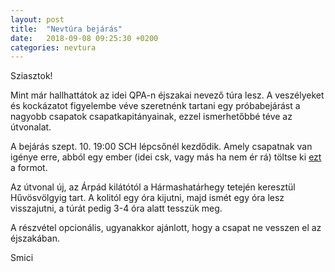 ```yaml
---
layout: post
title:  "Nevtúra bejárás"
date:   2018-09-08 09:25:30 +0200
categories: nevtura
---
```

Sziasztok!

Mint már hallhattátok az idei QPA-n éjszakai nevező túra lesz. A veszélyeket és kockázatot figyelembe véve szeretnénk tartani egy próbabejárást a nagyobb csapatok csapatkapitányainak, ezzel ismerhetőbbé téve az útvonalat.

A bejárás szept. 10. 19:00 SCH lépcsőnél kezdődik.
Amely csapatnak van igénye erre, abból egy ember (idei csk, vagy más ha nem ér rá) töltse ki [ezt][link] a formot.

Az útvonal új, az Árpád kilátótól a Hármashatárhegy tetején keresztül Hűvösvölgyig tart. A kolitól egy óra kijutni, majd ismét egy óra lesz visszajutni, a túrát pedig 3-4 óra alatt tesszük meg.

A részvétel opcionális, ugyanakkor ajánlott, hogy a csapat ne vesszen el az éjszakában.

Smici

[link]: https://docs.google.com/forms/d/1pUx5HusCw6HV_HjtogeliZQmSf5XzeRSawdDrpIc7PU/viewform?edit_requested=true
